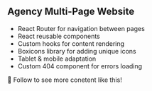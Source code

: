 ## Agency Multi-Page Website

* React Router for navigation between pages
* React reusable components
* Custom hooks for content rendering
* Boxicons library for adding unique icons
* Tablet & mobile adaptation
* Custom 404 component for errors loading

💙 Follow to see more conetent like this!